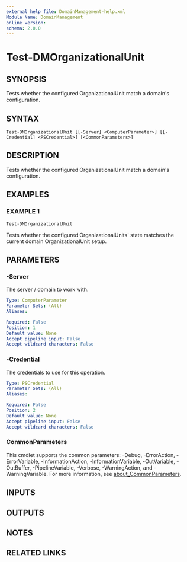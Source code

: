 ```yaml
---
external help file: DomainManagement-help.xml
Module Name: DomainManagement
online version:
schema: 2.0.0
---
```


# Test-DMOrganizationalUnit

## SYNOPSIS
Tests whether the configured OrganizationalUnit match a domain's configuration.

## SYNTAX

```
Test-DMOrganizationalUnit [[-Server] <ComputerParameter>] [[-Credential] <PSCredential>] [<CommonParameters>]
```

## DESCRIPTION
Tests whether the configured OrganizationalUnit match a domain's configuration.

## EXAMPLES

### EXAMPLE 1
```
Test-DMOrganizationalUnit
```

Tests whether the configured OrganizationalUnits' state matches the current domain OrganizationalUnit setup.

## PARAMETERS

### -Server
The server / domain to work with.

```yaml
Type: ComputerParameter
Parameter Sets: (All)
Aliases:

Required: False
Position: 1
Default value: None
Accept pipeline input: False
Accept wildcard characters: False
```

### -Credential
The credentials to use for this operation.

```yaml
Type: PSCredential
Parameter Sets: (All)
Aliases:

Required: False
Position: 2
Default value: None
Accept pipeline input: False
Accept wildcard characters: False
```

### CommonParameters
This cmdlet supports the common parameters: -Debug, -ErrorAction, -ErrorVariable, -InformationAction, -InformationVariable, -OutVariable, -OutBuffer, -PipelineVariable, -Verbose, -WarningAction, and -WarningVariable. For more information, see [about_CommonParameters](http://go.microsoft.com/fwlink/?LinkID=113216).

## INPUTS

## OUTPUTS

## NOTES

## RELATED LINKS
